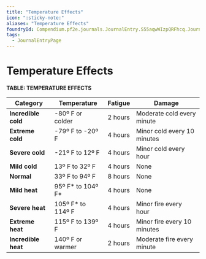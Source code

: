 ```yaml
---
title: "Temperature Effects"
icon: ":sticky-note:"
aliases: "Temperature Effects"
foundryId: Compendium.pf2e.journals.JournalEntry.S55aqwWIzpQRFhcq.JournalEntryPage.kxDloJH5ImKnIV9P
tags:
  - JournalEntryPage
---
```


# Temperature Effects
  

**TABLE: TEMPERATURE EFFECTS**
 
| Category | Temperature | Fatigue | Damage |
| --- | --- | --- | --- |
| **Incredible cold** | \-80º F or colder | 2 hours | Moderate cold every minute |
| **Extreme cold** | \-79º F to -20º F | 4 hours | Minor cold every 10 minutes |
| **Severe cold** | \-21º F to 12º F | 4 hours | Minor cold every hour |
| **Mild cold** | 13º F to 32º F | 4 hours | None |
| **Normal** | 33º F to 94º F | 8 hours | None |
| **Mild heat** | 95º F\* to 104º F\* | 4 hours | None |
| **Severe heat** | 105º F\* to 114º F | 4 hours | Minor fire every hour |
| **Extreme heat** | 115º F to 139º F | 4 hours | Minor fire every 10 minutes |
| **Incredible heat** | 140º F or warmer | 2 hours | Moderate fire every minute |